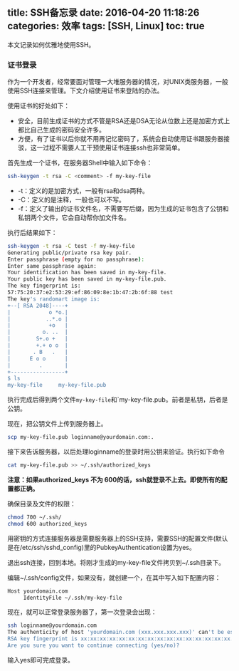 title: SSH备忘录
date: 2016-04-20 11:18:26
categories: 效率
tags: [SSH, Linux]
toc: true
---

本文记录如何优雅地使用SSH。

### 证书登录

作为一个开发者，经常要面对管理一大堆服务器的情况，对UNIX类服务器，一般使用SSH连接来管理。下文介绍使用证书来登陆的办法。

使用证书的好处如下：

* 安全，目前生成证书的方式不管是RSA还是DSA无论从位数上还是加密方式上都比自己生成的密码安全许多。
* 方便，有了证书以后你就不用再记忆密码了，系统会自动使用证书跟服务器接驳，这一过程不需要人工干预使用证书连接ssh也非常简单。

首先生成一个证书，在服务器Shell中输入如下命令：

```bash
ssh-keygen -t rsa -C <comment> -f my-key-file
```

* -t：定义的是加密方式，一般有rsa和dsa两种。
* -C：定义的是注释，一般也可以不写。
* -f：定义了输出的证书文件名，不需要写后缀，因为生成的证书包含了公钥和私钥两个文件，它会自动帮你加文件名。

执行后结果如下：

```bash
ssh-keygen -t rsa -C test -f my-key-file
Generating public/private rsa key pair.
Enter passphrase (empty for no passphrase): 
Enter same passphrase again: 
Your identification has been saved in my-key-file.
Your public key has been saved in my-key-file.pub.
The key fingerprint is:
57:75:20:37:e2:53:29:ef:86:09:8e:1b:47:2b:6f:88 test
The key's randomart image is:
+--[ RSA 2048]----+
|            o *o.|
|           ..*.o |
|            +o   |
|          o. ..  |
|        S+.o +   |
|        +.+ o o  |
|       . B   .   |
|      E o o      |
|         .       |
+-----------------+
$ ls
my-key-file     my-key-file.pub
```

执行完成后得到两个文件`my-key-file`和`my-key-file.pub。前者是私钥，后者是公钥。

现在，把公钥文件上传到服务器上。

```bash
scp my-key-file.pub loginname@yourdomain.com:.
```

接下来告诉服务器，以后处理loginname的登录时用公钥来验证。执行如下命令

```bash
cat my-key-file.pub >> ~/.ssh/authorized_keys
```

__注意：如果authorized_keys 不为 600的话，ssh就登录不上去。即使所有的配置都正确。__

确保目录及文件的权限：

```bash
chmod 700 ~/.ssh/
chmod 600 authorized_keys
```

用密钥的方式连接服务器是需要服务器上的SSH支持，需要SSH的配置文件(默认是在/etc/ssh/sshd_config)里的PubkeyAuthentication设置为yes。

退出ssh连接，回到本地。将刚才生成的my-key-file文件拷贝到~/.ssh目录下。

编辑~/.ssh/config文件，如果没有，就创建一个，在其中写入如下配置内容：

```bash
Host yourdomain.com
     IdentityFile ~/.ssh/my-key-file
```

现在，就可以正常登录服务器了，第一次登录会出现：

```bash
ssh loginname@yourdomain.com
The authenticity of host 'yourdomain.com (xxx.xxx.xxx.xxx)' can't be established.
RSA key fingerprint is xx:xx:xx:xx:xx:xx:xx:xx:xx:xx:xx:xx:xx:xx:xx:xx.
Are you sure you want to continue connecting (yes/no)?
```

输入yes即可完成登录。
